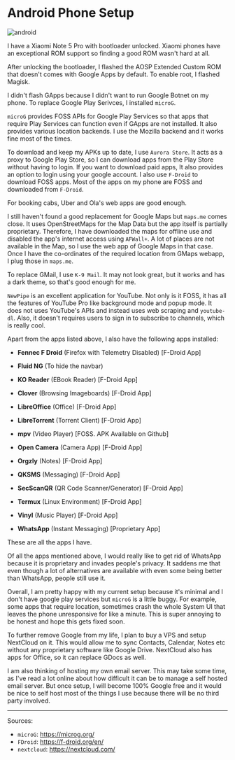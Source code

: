 # Android Phone Setup

<picture>
  <img src="/blog/images/android.png" alt="android">
</picture>

I have a Xiaomi Note 5 Pro with bootloader unlocked. Xiaomi phones have an exceptional
ROM support so finding a good ROM wasn't hard at all.

After unlocking the bootloader, I flashed the AOSP Extended Custom ROM that doesn't comes with Google Apps by default.
To enable root, I flashed Magisk.

I didn't flash GApps because I didn't want to run Google Botnet on my phone.
To replace Google Play Serivces, I installed `microG`.

`microG` provides FOSS APIs for Google Play Services so that apps that require Play Services can function
even if GApps are not installed. It also provides various location backends. I use the Mozilla backend and it works fine most of the times.

To download and keep my APKs up to date, I use `Aurora Store`. It acts as a proxy to Google Play Store, so I can download apps
from the Play Store without having to login. If you want to download paid apps, It also provides an option to login using your
google account.
I also use `F-Droid` to download FOSS apps. Most of the apps on my phone are FOSS and downloaded from `F-Droid`.

For booking cabs, Uber and Ola's web apps are good enough.

I still haven't found a good replacement for Google Maps but `maps.me` comes close. It uses OpenStreetMaps for the Map Data
but the app itself is partially proprietary. Therefore, I have downloaded the maps for offline use and disabled the app's
internet access using `AFWall+`. A lot of places are not available in the Map, so I use the web app of Google Maps
in that case. Once I have the co-ordinates of the required location from GMaps webapp, I plug those in `maps.me`.

To replace GMail, I use `K-9 Mail`. It may not look great, but it works and has a dark theme, so that's good enough for me.

`NewPipe` is an excellent application for YouTube. Not only is it FOSS, it has all the features of YouTube Pro like background mode
and popup mode. It does not uses YouTube's APIs and instead uses web scraping and `youtube-dl`.
Also, it doesn't requires users to sign in to subscribe to channels, which is really cool.

Apart from the apps listed above, I also have the following apps installed:

 - **Fennec F Droid** (Firefox with Telemetry Disabled) [F-Droid App]

 - **Fluid NG** (To hide the navbar)

 - **KO Reader** (EBook Reader) [F-Droid App]

 - **Clover** (Browsing Imageboards) [F-Droid App]

 - **LibreOffice** (Office) [F-Droid App]

 - **LibreTorrent** (Torrent Client) [F-Droid App]

 - **mpv** (Video Player) [FOSS. APK Available on Github]

 - **Open Camera** (Camera App) [F-Droid App]

 - **Orgzly** (Notes) [F-Droid App]

 - **QKSMS** (Messaging) [F-Droid App]

 - **SecScanQR** (QR Code Scanner/Generator) [F-Droid App]

 - **Termux** (Linux Environment) [F-Droid App]

 - **Vinyl** (Music Player) [F-Droid App]

 - **WhatsApp** (Instant Messaging) [Proprietary App]

These are all the apps I have.

Of all the apps mentioned above, I would really like to get rid of WhatsApp
because it is proprietary and invades people's privacy. It saddens me that even though
a lot of alternatives are available with even some being better than WhatsApp,
people still use it.

Overall, I am pretty happy with my current setup because it's minimal and I don't have google play services
but `microG` is a little buggy. For example, some apps that require location, sometimes crash the whole System UI that
leaves the phone unresponsive for like a minute. This is super annoying to be honest and hope this gets fixed soon.

To further remove Google from my life, I plan to buy a VPS and setup NextCloud on it. This
would allow me to sync Contacts, Calendar, Notes etc without any proprietary software like Google Drive.
NextCloud also has apps for Office, so it can replace GDocs as well.

I am also thinking of hosting my own email server. This may take some time, as I've read a lot online
about how difficult it can be to manage a self hosted email server. But once setup, I will become 100% Google free
and it would be nice to self host most of the things I use because there will be no third party involved. 

---

Sources:

- `microG`: <https://microg.org/>
- `FDroid`: <https://f-droid.org/en/>
- `nextcloud`: <https://nextcloud.com/>

